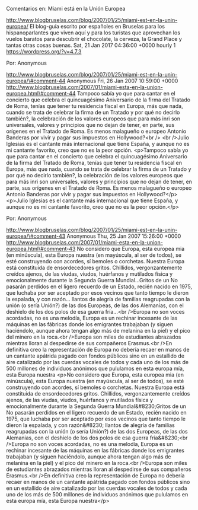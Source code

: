 Comentarios en: Miami está en la Unión Europea

http://www.blogbruselas.com/blog/2007/01/25/miami-est-en-la-unin-europea/
El blog-guía escrito por españoles en Bruselas para los hispanoparlantes
que viven aquí y para los turistas que aprovechan los vuelos baratos
para descubrir el chocolate, la cerveza, la Grand Place y tantas otras
cosas buenas. Sat, 21 Jan 2017 04:36:00 +0000 hourly 1
https://wordpress.org/?v=4.7.3

Por: Anonymous

http://www.blogbruselas.com/blog/2007/01/25/miami-est-en-la-unin-europea/\#comment-44
Anonymous Fri, 26 Jan 2007 10:59:00 +0000
http://www.blogbruselas.com/2007/01/miami-esta-en-la-union-europea.html\#comment-44
Tampoco sabía yo que para cantar en el concierto que celebra el
quincuagésimo Aniversario de la firma del Tratado de Roma, tenías que
tener tu residencia fiscal en Europa, más que nada, cuando se trata de
celebrar la firma de un Tratado y por qué no decirlo también?, la
celebración de los valores europeos que para más inri son universales,
valores y principios que no dejan de tener, en parte, sus orígenes en el
Tratado de Roma. Es menos malagueño o europeo Antonio Banderas por vivir
y pagar sus impuestos en Hollywood?&lt;br /&gt; &lt;br /&gt;Julio
Iglesias es el cantante más internacional que tiene España, y aunque no
es mi cantante favorito, creo que no es la peor opción. \<p\>Tampoco
sabía yo que para cantar en el concierto que celebra el quincuagésimo
Aniversario de la firma del Tratado de Roma, tenías que tener tu
residencia fiscal en Europa, más que nada, cuando se trata de celebrar
la firma de un Tratado y por qué no decirlo también?, la celebración de
los valores europeos que para más inri son universales, valores y
principios que no dejan de tener, en parte, sus orígenes en el Tratado
de Roma. Es menos malagueño o europeo Antonio Banderas por vivir y pagar
sus impuestos en Hollywood?\</p\> \<p\>Julio Iglesias es el cantante más
internacional que tiene España, y aunque no es mi cantante favorito,
creo que no es la peor opción.\</p\>

Por: Anonymous

http://www.blogbruselas.com/blog/2007/01/25/miami-est-en-la-unin-europea/\#comment-43
Anonymous Thu, 25 Jan 2007 15:26:00 +0000
http://www.blogbruselas.com/2007/01/miami-esta-en-la-union-europea.html\#comment-43
No considero que Europa, esta europea mia (en minúscula), esta Europa
nuestra (en mayúscula, al ser de todos), se esté construyendo con
acordes, sí bemoles o corchetas. Nuestra Europa está constituida de
ensordecedores gritos. Chillidos, vergonzantemente creídos ajenos, de
las viudas, viudos, huérfanos y mutilados física y emocionalmente
durante la Segunda Guerra Mundial\...Gritos de un No pasarán perdidos en
el ligero recuerdo de un Estado, recién nacido en 1975, que luchaba por
ser aceptado por esos vecinos que tanto tiempo le dieron la espalada, y
con razón\... llantos de alegría de familias reagrupadas con la unión (o
sería Unión?) de las dos Europeas, de las dos Alemanias, con el deshielo
de los dos polos de esa guerra fría\...&lt;br /&gt;Europa no son voces
acordadas, no es una melodía, Europa es un rechinar incesante de las
máquinas en las fábricas donde los emigrantes trabajaban (y siguen
haciéndolo, aunque ahora tengan algo más de melanina en la piel) y el
pico del minero en la roca.&lt;br /&gt;Europa son miles de estudiantes
abrazados mientras lloran al despedirse de sus compañeros Erasmus.&lt;br
/&gt;En definitiva creo la representación de Europa no debería recaer en
manos de un cantante apátrida pagado con fondos públicos sino en un
estallido de aire catalizado por las cuerdas vocales de todos y cada uno
de los más de 500 millones de individuos anónimos que pululamos en esta
europa mía, esta Europa nuestra \<p\>No considero que Europa, esta
europea mia (en minúscula), esta Europa nuestra (en mayúscula, al ser de
todos), se esté construyendo con acordes, sí bemoles o corchetas.
Nuestra Europa está constituida de ensordecedores gritos. Chillidos,
vergonzantemente creídos ajenos, de las viudas, viudos, huérfanos y
mutilados física y emocionalmente durante la Segunda Guerra
Mundial&\#8230;Gritos de un No pasarán perdidos en el ligero recuerdo de
un Estado, recién nacido en 1975, que luchaba por ser aceptado por esos
vecinos que tanto tiempo le dieron la espalada, y con razón&\#8230;
llantos de alegría de familias reagrupadas con la unión (o sería Unión?)
de las dos Europeas, de las dos Alemanias, con el deshielo de los dos
polos de esa guerra fría&\#8230;\<br /\>Europa no son voces acordadas,
no es una melodía, Europa es un rechinar incesante de las máquinas en
las fábricas donde los emigrantes trabajaban (y siguen haciéndolo,
aunque ahora tengan algo más de melanina en la piel) y el pico del
minero en la roca.\<br /\>Europa son miles de estudiantes abrazados
mientras lloran al despedirse de sus compañeros Erasmus.\<br /\>En
definitiva creo la representación de Europa no debería recaer en manos
de un cantante apátrida pagado con fondos públicos sino en un estallido
de aire catalizado por las cuerdas vocales de todos y cada uno de los
más de 500 millones de individuos anónimos que pululamos en esta europa
mía, esta Europa nuestra\</p\>
